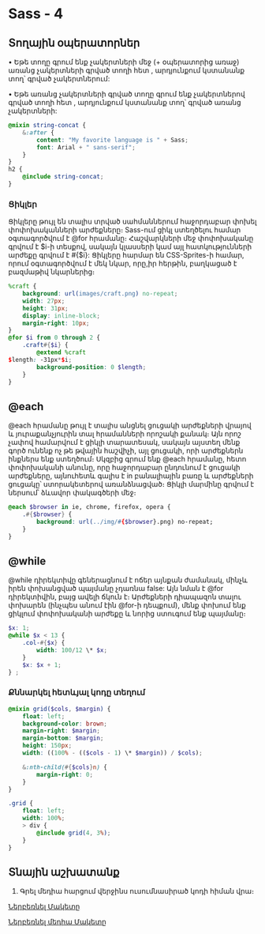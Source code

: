 # Sass - 4

## Տողային օպերատորներ

• Եթե տողը գրում ենք չակերտների մեջ (+ օպերատորից առաջ) առանց չակերտների գրված տողի հետ , արդյունքում կստանանք տող՝ գրված չակերտներում:

• Եթե առանց չակերտների գրված տողը գրում ենք չակերտներով գրված տողի հետ , արդյունքում կստանանք տող՝ գրված առանց չակերտների:

```scss
@mixin string-concat {
    &:after {
        content: "My favorite language is " + Sass;
        font: Arial + " sans-serif";
    }
}
h2 {
    @include string-concat;
}
```

### Ցիկլեր

Ցիկլերը թույլ են տալիս տրված սահմաններում հաջորդաբար փոխել փոփոխականների արժեքները։ Sass-ում ցիկլ ստեղծելու համար օգտագործվում է @for հրամանը։ Հաշվարկների մեջ փոփոխականը գրվում է $i-ի տեսքով, սակայն կլասսերի կամ այլ հատկությունների արժեքը գրվում է #{$i}: Ցիկլերը հարմար են CSS-Sprites-ի համար, որում օգտագործվում է մեկ նկար, որը,իր հերթին, բաղկացած է բազմաթիվ նկարներից։

```scss
%craft {
    background: url(images/craft.png) no-repeat;
    width: 27px;
    height: 31px;
    display: inline-block;
    margin-right: 10px;
}
@for $i from 0 through 2 {
    .craft#{$i} {
        @extend %craft
$length: -31px*$i;
        background-position: 0 $length;
    }
}
```

## @each

@each հրամանը թույլ է տալիս անցնել ցուցակի արժեքների վրայով և յուրաքանչյուրին տալ հրամանների որոշակի քանակ։ Այն որոշ չափով համարվում է ցիկլի տարատեսակ, սակայն այստեղ մենք գործ ունենք ոչ թե թվային հաշվիչի, այլ ցուցակի, որի արժեքներն ինքներս ենք ստեղծում։ Սկզբից գրում ենք @each հրամանը, հետո փոփոխականի անունը, որը հաջորդաբար ընդունում է ցուցակի արժեքները, այնուհետև գալիս է in բանալիային բառը և արժեքների ցուցակը՝ ստորակետերով առանձնացված։ Ցիկլի մարմինը գրվում է ներսում՝ ձևավոր փակագծերի մեջ։

```scss
@each $browser in ie, chrome, firefox, opera {
    .#{$browser} {
        background: url(../img/#{$browser}.png) no-repeat;
    }
}
```

## @while

@while դիրեկտիվը գեներացնում է ոճեր այնքան ժամանակ, մինչև իրեն փոխանցված պայմանը չդառնա false: Այն նման է @for դիրեկտիվին, բայց ավելի ճկուն է։ Արժեքների դիապազոն տալու փոխարեն (ինչպես անում էին @for-ի դեպքում), մենք փոխում ենք ցիկլում փոփոխականի արժեքը և նորից ստուգում ենք պայմանը։

```scss
$x: 1;
@while $x < 13 {
    .col-#{$x} {
        width: 100/12 \* $x;
    }
    $x: $x + 1;
} ;
```

### Քննարկել հետևյալ կոդը տեղում

```scss
@mixin grid($cols, $margin) {
    float: left;
    background-color: brown;
    margin-right: $margin;
    margin-bottom: $margin;
    height: 150px;
    width: ((100% - (($cols - 1) \* $margin)) / $cols);

    &:nth-child(#{$cols}n) {
        margin-right: 0;
    }
}

.grid {
    float: left;
    width: 100%;
    > div {
        @include grid(4, 3%);
    }
}
```

## Տնային աշխատանք

1. Գրել մեդիա հարցում վերջինս ուսումնասիրած կոդի հիման վրա։

<a href="./files/Prechu - Minimal Website Template For Free Download - cssauthor.com.psd" rel="nofollow" target="_blank" >Ներբեռնել Մակետը</a>

<a href="./files/lesson4_1.psd" rel="nofollow" target="_blank" >Ներբեռնել մեդիա Մակետը</a>





